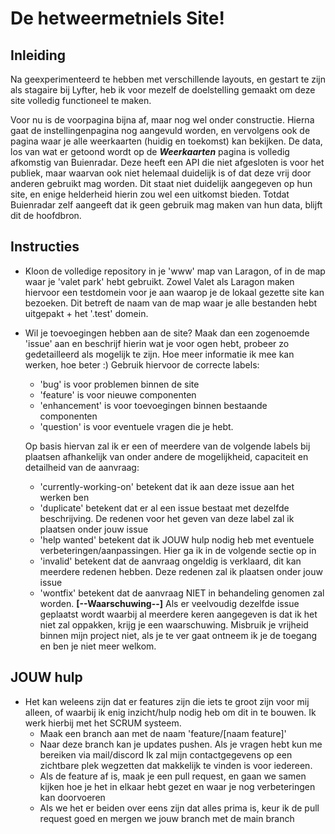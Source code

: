 # De hetweermetniels Site!

## Inleiding
Na geexperimenteerd te hebben met verschillende layouts, en gestart te zijn als stagaire bij Lyfter, heb ik voor mezelf de doelstelling gemaakt om deze site volledig functioneel te maken.

Voor nu is de voorpagina bijna af, maar nog wel onder constructie. Hierna gaat de instellingenpagina nog aangevuld worden, en vervolgens ook de pagina waar je alle weerkaarten (huidig en toekomst) kan bekijken.
De data, los van wat er getoond wordt op de __*Weerkaarten*__ pagina is volledig afkomstig van Buienradar. Deze heeft een API die niet afgesloten is voor het publiek, maar waarvan ook niet helemaal duidelijk is of dat deze vrij door anderen gebruikt mag worden. Dit staat niet duidelijk aangegeven op hun site, en enige helderheid hierin zou wel een uitkomst bieden. Totdat Buienradar zelf aangeeft dat ik geen gebruik mag maken van hun data, blijft dit de hoofdbron.

## Instructies
- Kloon de volledige repository in je 'www' map van Laragon, of in de map waar je 'valet park' hebt gebruikt. Zowel Valet als Laragon maken hiervoor een testdomein voor je aan waarop je de lokaal gezette site kan bezoeken. Dit betreft de naam van de map waar je alle bestanden hebt uitgepakt + het '.test' domein.
- Wil je toevoegingen hebben aan de site? Maak dan een zogenoemde 'issue' aan en beschrijf hierin wat je voor ogen hebt, probeer zo gedetailleerd als mogelijk te zijn. Hoe meer informatie ik mee kan werken, hoe beter :)
  Gebruik hiervoor de correcte labels:
  * 'bug' is voor problemen binnen de site
  * 'feature' is voor nieuwe componenten
  * 'enhancement' is voor toevoegingen binnen bestaande componenten
  * 'question' is voor eventuele vragen die je hebt.

  Op basis hiervan zal ik er een of meerdere van de volgende labels bij plaatsen afhankelijk van onder andere de mogelijkheid, capaciteit en detailheid van de aanvraag:
  * 'currently-working-on' betekent dat ik aan deze issue aan het werken ben
  * 'duplicate' betekent dat er al een issue bestaat met dezelfde beschrijving. De redenen voor het geven van deze label zal ik plaatsen onder jouw issue
  * 'help wanted' betekent dat ik JOUW hulp nodig heb met eventuele verbeteringen/aanpassingen. Hier ga ik in de volgende sectie op in
  * 'invalid' betekent dat de aanvraag ongeldig is verklaard, dit kan meerdere redenen hebben. Deze redenen zal ik plaatsen onder jouw issue
  * 'wontfix' betekent dat de aanvraag NIET in behandeling genomen zal worden.
      **[--Waarschuwing--]** Als er veelvoudig dezelfde issue geplaatst wordt waarbij al meerdere keren aangegeven is dat ik het niet zal oppakken, krijg je een waarschuwing. Misbruik je vrijheid binnen mijn project niet, als je te ver gaat ontneem ik je de toegang en ben je niet meer welkom.

## JOUW hulp
- Het kan weleens zijn dat er features zijn die iets te groot zijn voor mij alleen, of waarbij ik enig inzicht/hulp nodig heb om dit in te bouwen. Ik werk hierbij met het SCRUM systeem.
  *  Maak een branch aan met de naam 'feature/[naam feature]'
  *  Naar deze branch kan je updates pushen. Als je vragen hebt kun me bereiken via mail/discord Ik zal mijn contactgegevens op een zichtbare plek wegzetten dat makkelijk te vinden is voor iedereen.
  *  Als de feature af is, maak je een pull request, en gaan we samen kijken hoe je het in elkaar hebt gezet en waar je nog verbeteringen kan doorvoeren
  *  Als we het er beiden over eens zijn dat alles prima is, keur ik de pull request goed en mergen we jouw branch met de main branch
